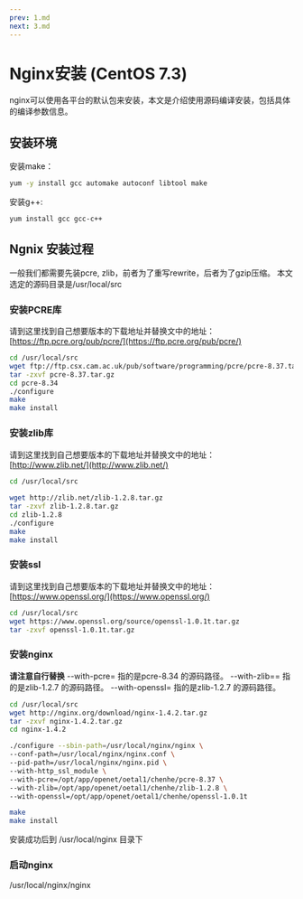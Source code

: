 ```yaml
---
prev: 1.md
next: 3.md
---
```

# Nginx安装 (CentOS 7.3)
nginx可以使用各平台的默认包来安装，本文是介绍使用源码编译安装，包括具体的编译参数信息。

## 安装环境
安装make：
```bash
yum -y install gcc automake autoconf libtool make
```
安装g++:
```bash
yum install gcc gcc-c++
```
## Ngnix 安装过程
一般我们都需要先装pcre, zlib，前者为了重写rewrite，后者为了gzip压缩。
本文选定的源码目录是/usr/local/src
### 安装PCRE库
请到这里找到自己想要版本的下载地址并替换文中的地址：[https://ftp.pcre.org/pub/pcre/](https://ftp.pcre.org/pub/pcre/)
```bash
cd /usr/local/src
wget ftp://ftp.csx.cam.ac.uk/pub/software/programming/pcre/pcre-8.37.tar.gz 
tar -zxvf pcre-8.37.tar.gz
cd pcre-8.34
./configure
make
make install
```
### 安装zlib库
请到这里找到自己想要版本的下载地址并替换文中的地址：[http://www.zlib.net/](http://www.zlib.net/)
```bash
cd /usr/local/src
 
wget http://zlib.net/zlib-1.2.8.tar.gz
tar -zxvf zlib-1.2.8.tar.gz
cd zlib-1.2.8
./configure
make
make install
```
### 安装ssl
请到这里找到自己想要版本的下载地址并替换文中的地址：[https://www.openssl.org/](https://www.openssl.org/)
```bash
cd /usr/local/src
wget https://www.openssl.org/source/openssl-1.0.1t.tar.gz
tar -zxvf openssl-1.0.1t.tar.gz
```
### 安装nginx
**请注意自行替换**
--with-pcre= 指的是pcre-8.34 的源码路径。
--with-zlib== 指的是zlib-1.2.7 的源码路径。
--with-openssl= 指的是zlib-1.2.7 的源码路径。
```bash
cd /usr/local/src
wget http://nginx.org/download/nginx-1.4.2.tar.gz
tar -zxvf nginx-1.4.2.tar.gz
cd nginx-1.4.2

./configure --sbin-path=/usr/local/nginx/nginx \
--conf-path=/usr/local/nginx/nginx.conf \
--pid-path=/usr/local/nginx/nginx.pid \
--with-http_ssl_module \
--with-pcre=/opt/app/openet/oetal1/chenhe/pcre-8.37 \
--with-zlib=/opt/app/openet/oetal1/chenhe/zlib-1.2.8 \
--with-openssl=/opt/app/openet/oetal1/chenhe/openssl-1.0.1t

make
make install
```
安装成功后到 /usr/local/nginx 目录下
### 启动nginx
/usr/local/nginx/nginx

